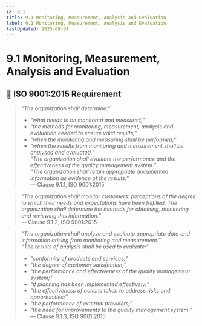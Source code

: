 ```yaml
---
id: 9.1
title: 9.1 Monitoring, Measurement, Analysis and Evaluation
label: 9.1 Monitoring, Measurement, Analysis and Evaluation
lastUpdated: 2025-08-01
---
```


# 9.1 Monitoring, Measurement, Analysis and Evaluation

## 🧾 ISO 9001:2015 Requirement

> _“The organization shall determine:”_  
> - _“what needs to be monitored and measured;”_  
> - _“the methods for monitoring, measurement, analysis and evaluation needed to ensure valid results;”_  
> - _“when the monitoring and measuring shall be performed;”_  
> - _“when the results from monitoring and measurement shall be analysed and evaluated.”_  
> _“The organization shall evaluate the performance and the effectiveness of the quality management system.”_  
> _“The organization shall retain appropriate documented information as evidence of the results.”_  
> — Clause 9.1.1, ISO 9001:2015

> _“The organization shall monitor customers’ perceptions of the degree to which their needs and expectations have been fulfilled. The organization shall determine the methods for obtaining, monitoring and reviewing this information.”_  
> — Clause 9.1.2, ISO 9001:2015

> _“The organization shall analyse and evaluate appropriate data and information arising from monitoring and measurement.”_  
> _“The results of analysis shall be used to evaluate:”_  
> - _“conformity of products and services;”_  
> - _“the degree of customer satisfaction;”_  
> - _“the performance and effectiveness of the quality management system;”_  
> - _“if planning has been implemented effectively;”_  
> - _“the effectiveness of actions taken to address risks and opportunities;”_  
> - _“the performance of external providers;”_  
> - _“the need for improvements to the quality management system.”_  
> — Clause 9.1.3, ISO 9001:2015
